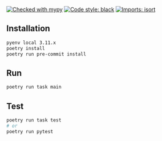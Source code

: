 [![Checked with mypy](https://www.mypy-lang.org/static/mypy_badge.svg)](https://mypy-lang.org/)
[![Code style: black](https://img.shields.io/badge/code%20style-black-000000.svg)](https://github.com/psf/black)
[![Imports: isort](https://img.shields.io/badge/%20imports-isort-%231674b1?style=flat&labelColor=ef8336)](https://pycqa.github.io/isort/)

## Installation
```sh
pyenv local 3.11.x
poetry install
poetry run pre-commit install
```
## Run
```sh
poetry run task main
```
## Test
```sh
poetry run task test
# or
poetry run pytest
```

